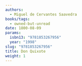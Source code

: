 ```yaml
---
authors:
  - Miguel de Cervantes Saavedra
books/tags:
  - owned-but-unread
date: 1800-08-09
params:
  isbn13: "9781853267956"
  year: "1998"
slug: "9781853267956"
title: Don Quixote
weight: 1
---
```


<!--more-->

